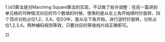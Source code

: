 1.\)d3算法是对Marching Square算法的实现，不过做了些许调整：在前一篇讲到单元格的15种情况对应的15个数值的时候，使用的是从左上角开始顺时针旋转，四个顶点分别占位1,2，3,4。在D3中，是从左下角开始，进行逆时针旋转，分别占位1,2,3,4。两种编码规则等效，只要对应的等值线片段正确即可。

2\)

